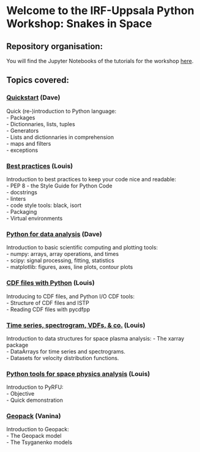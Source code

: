 # Welcome to the IRF-Uppsala Python Workshop: Snakes in Space

## Repository organisation:
You will find the Jupyter Notebooks of the tutorials for the workshop [here](./tutorials).     


## Topics covered:
### [Quickstart](./tutorials/notebooks/1a-quickstart.ipynb) (Dave)
Quick (re-)introduction to Python language:\
    - Packages\
    - Dictionnaries, lists, tuples\
    - Generators\
    - Lists and dictionnaries in comprehension\
    - maps and filters\
    - exceptions

### [Best practices](./tutorials/notebooks/1b-best_practices.ipynb) (Louis)
Introduction to best practices to keep your code nice and readable:\
    - PEP 8 - the Style Guide for Python Code\
    - docstrings\
    - linters\
    - code style tools: black, isort\
    - Packaging\
    - Virtual environments

### [Python for data analysis](./tutorials/notebooks/1c-intro_data_analysis.ipynb) (Dave)
Introduction to basic scientific computing and plotting tools:\
    - numpy: arrays, array operations, and times\
    - scipy: signal processing, fitting, statistics\
    - matplotlib: figures, axes, line plots, contour plots

### [CDF files with Python](./tutorials/notebooks/1d-cdf.ipynb) (Louis)
Introducing to CDF files, and Python I/O CDF tools:\
    - Structure of CDF files and ISTP\
    - Reading CDF files with pycdfpp

### [Time series, spectrogram, VDFs, & co.](./tutorials/notebooks/2a-xarray_data_structures.ipynb) (Louis)
Introduction to data structures for space plasma analysis:
    - The xarray package\
    - DataArrays for time series and spectrograms.\
    - Datasets for velocity distribution functions.

### [Python tools for space physics analysis](./tutorials/notebooks/2b-pyrfu-example.ipynb) (Louis)
Introduction to PyRFU:\
    - Objective\
    - Quick demonstration

### [Geopack](./tutorials/notebooks/2c-geopack.ipynb) (Vanina)
Introduction to Geopack:\
    - The Geopack model\
    - The Tsyganenko models

